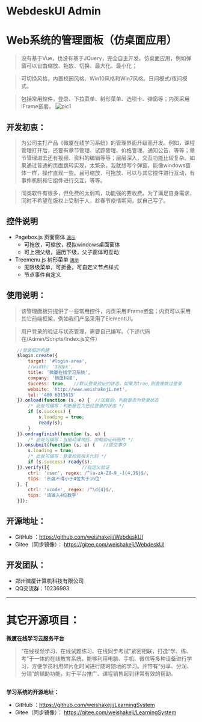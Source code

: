 ﻿# WebdeskUI Admin
# Web系统的管理面板（仿桌面应用）
>没有基于Vue，也没有基于JQuery，完全自主开发。仿桌面应用，例如弹窗可以自由缩放、拖放、切换、最大化、最小化；

>可切换风格，内置校园风格、Win10风格和Win7风格。日间模式/夜间模式。

>包括常用控件，登录、下拉菜单、树形菜单、选项卡、弹窗等；内页采用IFrame嵌套。
![pic1](http://webdesk.weisha100.cn/other/images/ui.png)

## 开发初衷：
> 为公司主打产品《微厦在线学习系统》的管理界面升级而开发。例如，课程管理打开后，还要有章节管理、试题管理、价格管理、通知公告，等等；章节管理进去还有视频、资料的编辑等等；层层深入，交互功能比较复杂。如果通过普通的页面跳转实现，太繁杂，我就想写个弹窗，能像windows窗体一样，操作直观一些。且可缩放、可拖放、可以与其它控件进行互动，有事件机制和它组件进行交互，等等。

> 同类软件有很多，但免费的太弱鸡，功能强的要收费。为了满足自身需求，同时不希望在版权上受制于人，趁春节疫情期间，就自己写了。

## 控件说明
* Pagebox.js 页面窗体 <a href="http://webdesk.weisha100.cn/ctrls/pagebox.html" target="_blank">`演示`</a>
   * 可拖放，可缩放，模拟windows桌面窗体
   * 可上溯父级，遍历下级，父子窗体可互动
* Treemenu.js 树形菜单 <a href="http://webdesk.weisha100.cn/ctrls/treemenu.html" target="_blank">`演示`</a>
   * 无限级菜单，可折叠，可自定义节点样式
   * 节点事件自定义 
## 使用说明：
> 该管理面板只提供了一些常用控件，内页采用iFrame嵌套；内页可以采用其它前端框架，例如我们产品采用了ElementUI。

> 用户登录的验证与状态管理，需要自己编写。（下述代码在/Admin/Scripts/Index.js文件）
``` javascript
    //登录框的构建
    $login.create({
        target: '#login-area',
        //width: '320px',
        title: '微厦在线学习系统',
        company: '微厦科技',
        success: true,   //默认登录验证的状态，如果为true,则直接跳过登录
        website: 'http://www.weishakeji.net',
        tel: '400 6015615'
    }).onload(function (s, e) {  //加载后，判断是否为登录状态
        /* 此处可编写：判断是否为已经登录的状态 */
        if (s.success) {
            s.loading = true;
            ready(s);
        }
    }).ondragfinish(function (s, e) {
        /* 此处可编写：当拖动滑块后，加载验证码图片 */
    }).onsubmit(function (s, e) {   //提交事件
        s.loading = true;
        /* 此处可编写：登录校验相关代码 */
        if (s.success) ready(s);
    }).verify([{            //自定义验证
        ctrl: 'user', regex: /^[a-zA-Z0-9_-]{4,16}$/,
        tips: '长度不得小于4位大于16位'
    }, {
        ctrl: 'vcode', regex: /^\d{4}$/,
        tips: '请输入4位数字'
    }]);
```

## 开源地址：
* GitHub ：<a href="http://webdesk.weisha100.cn/ctrls/pagebox.html" target="_blank">https://github.com/weishakeji/WebdeskUI</a> 
* Gitee（同步镜像）： <a href="https://gitee.com/weishakeji/WebdeskUI" target="_blank">https://gitee.com/weishakeji/WebdeskUI</a> 

## 开发团队：
* 郑州微厦计算机科技有限公司
* QQ交流群：10236993

<hr/>


# 其它开源项目：
<b> 微厦在线学习云服务平台</b>
>“在线视频学习、在线试题练习、在线同步考试”紧密相联，打造“学、练、考”于一体的在线教育系统，能够利用电脑、手机、微信等多种设备进行学习，方便学员利用碎片化时间进行随时随地的学习。并带有“分享、分润、分销”的辅助功能，对于平台推广、课程销售起到非常有效的帮助。

## 

<b> 学习系统的开源地址：</b>
* GitHub ：<a href="https://github.com/weishakeji/LearningSystem" target="_blank">https://github.com/weishakeji/LearningSystem</a> 
* Gitee（同步镜像）： <a href="https://gitee.com/weishakeji/LearningSystem" target="_blank">https://gitee.com/weishakeji/LearningSystem</a> 

